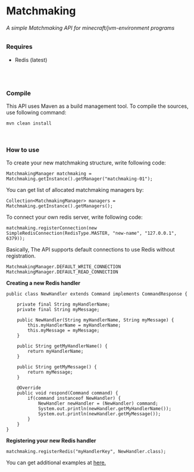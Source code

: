 # Matchmaking

<h6>A simple Matchmaking API for minecraft/jvm-environment programs</h6>

### Requires
- Redis (latest)
<br/>
<br/>

### Compile
This API uses Maven as a build management tool.
To compile the sources, use following command:
```
mvn clean install
```
<br/>

### How to use
To create your new matchmaking structure, write following code:
```
MatchmakingManager matchmaking = Matchmaking.getInstance().getManager("matchmaking-01");
```
You can get list of allocated matchmaking managers by:
```
Collection<MatchmakingManager> managers = Matchmaking.getInstance().getManagers();
```
To connect your own redis server, write following code:
```
matchmaking.registerConnection(new SimpleRedisConnection(RedisType.MASTER, "new-name", "127.0.0.1", 6379));
```
Basically, The API supports default connections to use Redis without registration.
```
MatchmakingManager.DEFAULT_WRITE_CONNECTION
MatchmakingManager.DEFAULT_READ_CONNECTION
```

**Creating a new Redis handler**
```
public class NewHandler extends Command implements CommandResponse {
    
    private final String myHandlerName;
    private final String myMessage;
    
    public NewHandler(String myHandlerName, String myMessage) {
        this.myHandlerName = myHandlerName;
        this.myMessage = myMessage;
    }
    
    public String getMyHandlerName() {
        return myHandlerName;
    }
    
    public String getMyMessage() {
        return myMessage;
    }
    
    @Override
    public void respond(Command command) {
        if(command instanceof NewHandler) {
            NewHandler newHandler = (NewHandler) command;
            System.out.println(newHandler.getMyHandlerName());
            System.out.println(newHandler.getMyMessage());
        }
    }
}
```
**Registering your new Redis handler**
```
matchmaking.registerRedis("myHandlerKey", NewHandler.class);
```

You can get additional examples at [here.](https://github.com/OrigamiDream/Matchmaking/tree/master/example/src/main/java/av/is/matchmaking/example)
